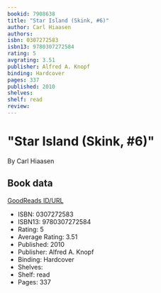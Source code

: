 ```yaml
---
bookid: 7908638
title: "Star Island (Skink, #6)"
author: Carl Hiaasen
authors: 
isbn: 0307272583
isbn13: 9780307272584
rating: 5
avgrating: 3.51
publisher: Alfred A. Knopf
binding: Hardcover
pages: 337
published: 2010
shelves: 
shelf: read
review: 
---
```


# "Star Island (Skink, #6)"

By Carl Hiaasen

## Book data

[GoodReads ID/URL](https://www.goodreads.com/book/show/7908638)

- ISBN: 0307272583
- ISBN13: 9780307272584
- Rating: 5
- Average Rating: 3.51
- Published: 2010
- Publisher: Alfred A. Knopf
- Binding: Hardcover
- Shelves: 
- Shelf: read
- Pages: 337

